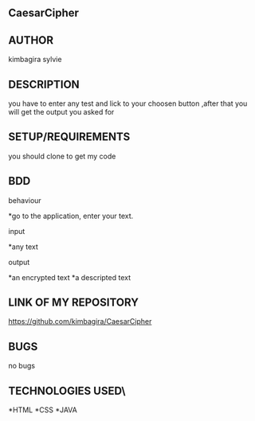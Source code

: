 ## CaesarCipher

## AUTHOR

kimbagira sylvie

## DESCRIPTION

you have to enter any test and lick to your choosen button ,after that you will get the output you asked for

## SETUP/REQUIREMENTS

you should clone to get my code


## BDD

behaviour

*go to the application, enter your text.

input

*any text

output

*an encrypted text
*a descripted text

## LINK OF MY REPOSITORY

https://github.com/kimbagira/CaesarCipher

## BUGS
  no bugs
## TECHNOLOGIES USED\
*HTML
*CSS
*JAVA
